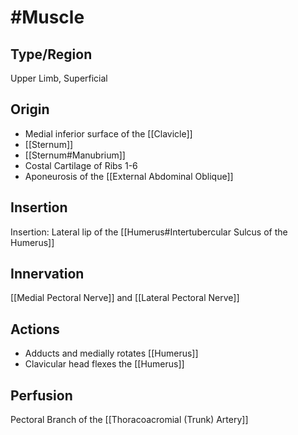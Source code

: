 # #Muscle

## Type/Region 
Upper Limb, Superficial

## Origin
- Medial inferior surface of the [[Clavicle]]
- [[Sternum]]
- [[Sternum#Manubrium]]
- Costal Cartilage of Ribs 1-6
- Aponeurosis of the [[External Abdominal Oblique]]

## Insertion
 Insertion: Lateral lip of the [[Humerus#Intertubercular Sulcus of the Humerus]]

## Innervation
 [[Medial Pectoral Nerve]] and [[Lateral Pectoral Nerve]]


## Actions
- Adducts and medially rotates [[Humerus]]
- Clavicular head flexes the [[Humerus]]

## Perfusion
Pectoral Branch of the [[Thoracoacromial (Trunk) Artery]]

